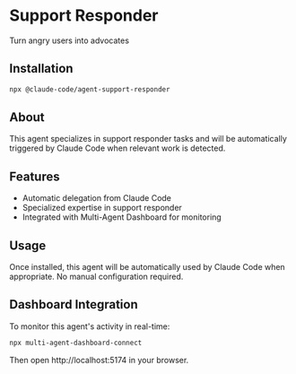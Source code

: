 # Support Responder

Turn angry users into advocates

## Installation

```bash
npx @claude-code/agent-support-responder
```

## About

This agent specializes in support responder tasks and will be automatically triggered by Claude Code when relevant work is detected.

## Features

- Automatic delegation from Claude Code
- Specialized expertise in support responder
- Integrated with Multi-Agent Dashboard for monitoring

## Usage

Once installed, this agent will be automatically used by Claude Code when appropriate. No manual configuration required.

## Dashboard Integration

To monitor this agent's activity in real-time:

```bash
npx multi-agent-dashboard-connect
```

Then open http://localhost:5174 in your browser.
